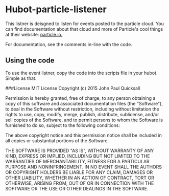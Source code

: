 # Hubot-particle-listener

This listner is deisgned to listen for events posted to the particle cloud. You can find documentation about that cloud and more of Particle's cool things at their website: [particle.io.](https://www.particle.io/)

For documentation, see the comments in-line with the code.

## Using the code
To use the event listner, copy the code into the scripts file in your hubot. Simple as that.


###License
MIT License
Copyright (c) 2015 John Paul Quicksall

Permission is hereby granted, free of charge, to any person obtaining a copy of this software and associated documentation files (the "Software"), to deal in the Software without restriction, including without limitation the rights to use, copy, modify, merge, publish, distribute, sublicense, and/or sell copies of the Software, and to permit persons to whom the Software is furnished to do so, subject to the following conditions:

The above copyright notice and this permission notice shall be included in all copies or substantial portions of the Software.

THE SOFTWARE IS PROVIDED "AS IS", WITHOUT WARRANTY OF ANY KIND, EXPRESS OR IMPLIED, INCLUDING BUT NOT LIMITED TO THE WARRANTIES OF MERCHANTABILITY, FITNESS FOR A PARTICULAR PURPOSE AND NONINFRINGEMENT. IN NO EVENT SHALL THE AUTHORS OR COPYRIGHT HOLDERS BE LIABLE FOR ANY CLAIM, DAMAGES OR OTHER LIABILITY, WHETHER IN AN ACTION OF CONTRACT, TORT OR OTHERWISE, ARISING FROM, OUT OF OR IN CONNECTION WITH THE SOFTWARE OR THE USE OR OTHER DEALINGS IN THE SOFTWARE.